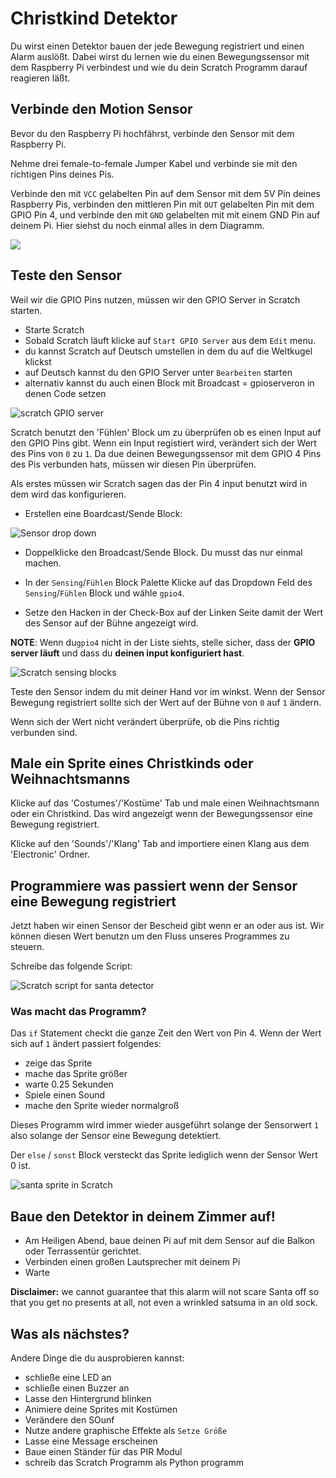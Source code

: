 # Christkind Detektor 

Du wirst einen Detektor bauen der jede Bewegung registriert und einen Alarm auslößt. Dabei wirst du lernen wie du einen Bewegungssensor mit dem Raspberry Pi verbindest und wie du dein Scratch Programm darauf reagieren läßt. 

## Verbinde den Motion Sensor

Bevor du den Raspberry Pi hochfährst, verbinde den Sensor mit dem Raspberry Pi. 

Nehme drei female-to-female Jumper Kabel und verbinde sie mit den richtigen Pins deines Pis. 

Verbinde den mit `VCC` gelabelten Pin auf dem Sensor mit dem 5V Pin deines Raspberry Pis, verbinden den mittleren Pin mit  `OUT` gelabelten Pin mit dem GPIO Pin 4, und verbinde den mit `GND` gelabelten mit mit einem GND Pin auf deinem Pi. Hier siehst du noch einmal alles in dem Diagramm.

![](images/pir_wiring.png)

## Teste den Sensor

Weil wir die GPIO Pins nutzen, müssen wir den GPIO Server in Scratch starten.

- Starte Scratch
- Sobald Scratch läuft klicke auf `Start GPIO Server` aus dem `Edit` menu.
- du kannst Scratch auf Deutsch umstellen in dem du auf die Weltkugel klickst
- auf Deutsch kannst du den GPIO Server unter `Bearbeiten` starten
- alternativ kannst du auch einen Block mit Broadcast = gpioserveron in denen Code setzen

![scratch GPIO server](images/gpio-server.png)

Scratch benutzt den 'Fühlen' Block um zu überprüfen ob es einen Input auf den GPIO Pins gibt. Wenn ein Input registiert wird, verändert sich der Wert des Pins von `0` zu `1`. Da due deinen Bewegungssensor mit dem GPIO 4 Pins des Pis verbunden hats, müssen wir diesen Pin überprüfen. 

Als erstes müssen wir Scratch sagen das der Pin 4 input benutzt wird in dem wird das konfigurieren.

- Erstellen eine Boardcast/Sende Block:

![Sensor drop down](images/config-broadcast.png)

- Doppelklicke den Broadcast/Sende Block. Du musst das nur einmal machen. 

- In der  `Sensing`/`Fühlen`  Block Palette Klicke auf das Dropdown Feld des `Sensing`/`Fühlen`  Block und wähle `gpio4`.
- Setze den Hacken in der Check-Box auf der Linken Seite damit der Wert des Sensor auf der Bühne angezeigt wird.

**NOTE**: Wenn du`gpio4` nicht in der Liste siehts, stelle sicher, dass der  **GPIO server läuft** und dass du **deinen input konfiguriert hast**.


![Scratch sensing blocks](images/sensing-blocks.png)

Teste den Sensor indem du mit deiner Hand vor im winkst. Wenn der Sensor Bewegung registriert sollte sich der Wert auf der Bühne von `0` auf `1` ändern.

Wenn sich der Wert nicht verändert überprüfe, ob die Pins richtig verbunden sind.

## Male ein Sprite eines Christkinds oder Weihnachtsmanns

Klicke auf das 'Costumes'/'Kostüme' Tab und male einen Weihnachtsmann oder ein Christkind. Das wird angezeigt wenn der Bewegungssensor eine Bewegung registriert. 

Klicke auf den 'Sounds'/'Klang' Tab and importiere einen Klang aus dem 'Electronic' Ordner. 

## Programmiere was passiert wenn der Sensor eine Bewegung registriert

Jetzt haben wir einen Sensor der Bescheid gibt wenn er an oder aus ist. Wir können diesen Wert benutzn um den Fluss unseres Programmes zu steuern.  

Schreibe das folgende Script:

![Scratch script for santa detector](images/santa-script.png)

### Was macht das Programm?

Das `if` Statement checkt die ganze Zeit den Wert von Pin 4. Wenn der Wert sich auf `1` ändert passiert folgendes:

- zeige das Sprite
- mache das Sprite größer
- warte 0.25 Sekunden
- Spiele einen Sound
- mache den Sprite wieder normalgroß

Dieses Programm wird immer wieder ausgeführt solange der Sensorwert `1` also solange der Sensor eine Bewegung detektiert. 

Der `else` / `sonst` Block versteckt das Sprite lediglich wenn der Sensor Wert 0 ist. 

![santa sprite in Scratch](images/santa-stage.png)

## Baue den Detektor in deinem Zimmer auf!

- Am Heiligen Abend, baue deinen Pi auf mit dem Sensor auf die Balkon oder Terrassentür gerichtet. 
- Verbinden einen großen Lautsprecher mit deinem Pi
- Warte

**Disclaimer:** we cannot guarantee that this alarm will not scare Santa off so that you get no presents at all, not even a wrinkled satsuma in an old sock.

## Was als nächstes?

Andere Dinge die du ausprobieren kannst:

- schließe eine LED an 
- schließe einen Buzzer an
- Lasse den Hintergrund blinken 
- Animiere deine Sprites mit Kostümen
- Verändere den SOunf
- Nutze andere graphische Effekte als `Setze Größe`
- Lasse eine Message erscheinen 
- Baue einen Ständer für das PIR Modul
- schreib das Scratch Programm als Python programm
